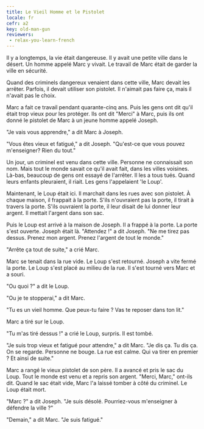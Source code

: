 ```yaml
---
title: Le Vieil Homme et le Pistolet
locale: fr
cefr: a2
key: old-man-gun
reviewers:
 - relax-you-learn-french
---
```


Il y a longtemps, la vie était dangereuse. Il y avait une petite ville dans le désert. Un homme appelé Marc y vivait. Le travail de Marc était de garder la ville en sécurité.

Quand des criminels dangereux venaient dans cette ville, Marc devait les arrêter. Parfois, il devait utiliser son pistolet. Il n'aimait pas faire ça, mais il n'avait pas le choix.

Marc a fait ce travail pendant quarante-cinq ans. Puis les gens ont dit qu'il était trop vieux pour les protéger. Ils ont dit "Merci" à Marc, puis ils ont donné le pistolet de Marc à un jeune homme appelé Joseph.

"Je vais vous apprendre," a dit Marc à Joseph.

"Vous êtes vieux et fatigué," a dit Joseph. "Qu'est-ce que vous pouvez m'enseigner? Rien du tout."

Un jour, un criminel est venu dans cette ville. Personne ne connaissait son nom. Mais tout le monde savait ce qu'il avait fait, dans les villes voisines. Là-bas, beaucoup de gens ont essayé de l'arrêter. Il les a tous tués. Quand leurs enfants pleuraient, il riait. Les gens l'appelaient 'le Loup'.

Maintenant, le Loup était ici. Il marchait dans les rues avec son pistolet. À chaque maison, il frappait à la porte. S'ils n'ouvraient pas la porte, il tirait à travers la porte. S'ils ouvraient la porte, il leur disait de lui donner leur argent. Il mettait l'argent dans son sac.

Puis le Loup est arrivé à la maison de Joseph. Il a frappé à la porte. La porte s'est ouverte. Joseph était là. "Attendez !" a dit Joseph. "Ne me tirez pas dessus. Prenez mon argent. Prenez l'argent de tout le monde."

"Arrête ça tout de suite," a crié Marc.

Marc se tenait dans la rue vide. Le Loup s'est retourné. Joseph a vite fermé la porte. Le Loup s'est placé au milieu de la rue. Il s'est tourné vers Marc et a souri.

"Ou quoi ?" a dit le Loup.

"Ou je te stopperai," a dit Marc.

"Tu es un vieil homme. Que peux-tu faire ? Vas te reposer dans ton lit."

Marc a tiré sur le Loup.

"Tu m'as tiré dessus !" a crié le Loup, surpris. Il est tombé.

"Je suis trop vieux et fatigué pour attendre," a dit Marc. "Je dis ça. Tu dis ça. On se regarde. Personne ne bouge. La rue est calme. Qui va tirer en premier ? Et ainsi de suite."

Marc a rangé le vieux pistolet de son père. Il a avancé et pris le sac du Loup. Tout le monde est venu et a repris son argent. "Merci, Marc," ont-ils dit. Quand le sac était vide, Marc l'a laissé tomber à côté du criminel. Le Loup était mort.

"Marc ?" a dit Joseph. "Je suis désolé. Pourriez-vous m'enseigner à défendre la ville ?"

"Demain," a dit Marc. "Je suis fatigué."